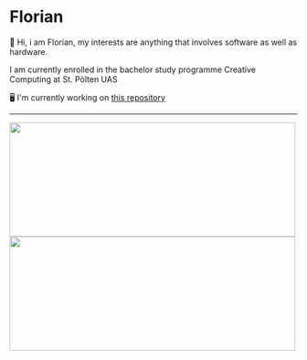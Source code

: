# Florian
:wave: Hi, i am Florian,
my interests are anything that involves software as well as hardware.

I am currently enrolled in the bachelor study programme Creative Computing at St. Pölten UAS


🖥️ I'm currently working on [this repository](http://github.com/AgentSchmisch/AdventOfCode2024)

---
<div align:"center">
<img src="https://github-readme-stats.vercel.app/api?username=AgentSchmisch&theme=radical" style="height:200px; width:500px;" /> 
<img src="https://github-readme-stats.vercel.app/api/top-langs/?username=AgentSchmisch&layout=compact&theme=radical" style="height:200px; width:500px;" /> 
</div>
